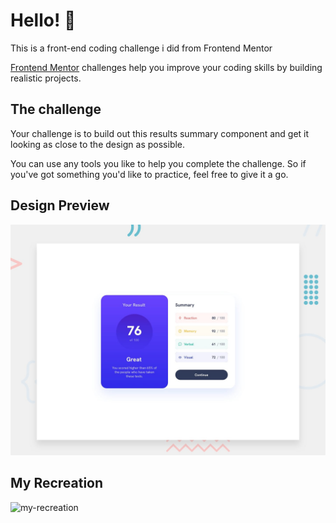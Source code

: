# Hello! 👋

This is a front-end coding challenge i did from Frontend Mentor

[Frontend Mentor](https://www.frontendmentor.io) challenges help you improve your coding skills by building realistic projects.

## The challenge

Your challenge is to build out this results summary component and get it looking as close to the design as possible.

You can use any tools you like to help you complete the challenge. So if you've got something you'd like to practice, feel free to give it a go.

## Design Preview

![Design preview for the Results summary component coding challenge](./design/desktop-preview.jpg)

## My Recreation
![my-recreation](https://user-images.githubusercontent.com/121347385/230092426-312625ba-9f93-4ad9-8760-f7a9c415d49e.png)

